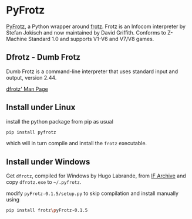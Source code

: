 # PyFrotz

[PyFrotz](https://github.com/HelloChatterbox/pyFrotz), a Python wrapper around [frotz](https://gitlab.com/DavidGriffith/frotz). Frotz is an Infocom interpreter by Stefan Jokisch and now maintained by David Griffith. Conforms to Z-Machine Standard 1.0 and supports V1-V6 and V7/V8 games.

## Dfrotz - Dumb Frotz

Dumb Frotz is a command-line interpreter that uses standard input and output, version 2.44.

[dfrotz' Man Page](https://www.mankier.com/6/dfrotz)

## Install under Linux

install the python package from pip as usual

```bash
pip install pyfrotz
```

which will in turn compile and install the `frotz` executable.

## Install under Windows

Get `dfrotz`, compiled for Windows by Hugo Labrande, from [IF Archive](https://www.ifarchive.org/indexes/if-archive/infocom/interpreters/frotz/) and copy `dfrotz.exe` to `~/.pyfrotz`.

modify `pyFrotz-0.1.5/setup.py` to skip compilation and install manually using

```bash
pip install frotz\pyFrotz-0.1.5
```
